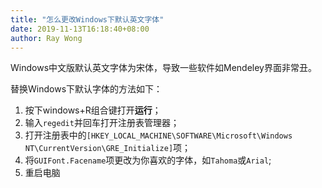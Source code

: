 ```yaml
---
title: "怎么更改Windows下默认英文字体"
date: 2019-11-13T16:18:40+08:00
author: Ray Wong
---
```


Windows中文版默认英文字体为宋体，导致一些软件如Mendeley界面非常丑。

替换Windows下默认字体的方法如下：

1. 按下windows+R组合键打开**运行**；
2. 输入`regedit`并回车打开注册表管理器；
3. 打开注册表中的`[HKEY_LOCAL_MACHINE\SOFTWARE\Microsoft\Windows NT\CurrentVersion\GRE_Initialize]`项；
4. 将`GUIFont.Facename`项更改为你喜欢的字体，如`Tahoma`或`Arial`;
5. 重启电脑
